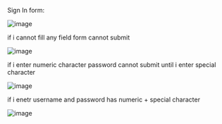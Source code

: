 Sign In form:


![image](https://github.com/runtime-error786/Assignment-1/assets/123109871/43755357-a2e8-4502-ba47-5c35f5ae002a)


if i cannot fill any field form cannot submit


![image](https://github.com/runtime-error786/Assignment-1/assets/123109871/f2d56812-6364-4690-a429-cac3f88f3582)


if i enter numeric character password cannot submit until i enter special character


![image](https://github.com/runtime-error786/Assignment-1/assets/123109871/8bcbad26-6ea3-4bdb-8855-75356139d58d)



if i enetr username and password has numeric + special character



![image](https://github.com/runtime-error786/Assignment-1/assets/123109871/68c3088d-0f4e-491c-a6c8-7cb30bf70cbb)



